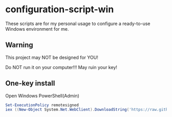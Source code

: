 # configuration-script-win

These scripts are for my personal usage to configure a ready-to-use Windows environment for me.

## Warning

This project may NOT be designed for YOU!

Do NOT run it on your computer!!! May ruin your key!

## One-key install

Open Windows PowerShell(Admin)

```powershell
Set-ExecutionPolicy remotesigned
iex ((New-Object System.Net.WebClient).DownloadString('https://raw.githubusercontent.com/Anduin2017/configuration-script-win/master/install.ps1'))
```
